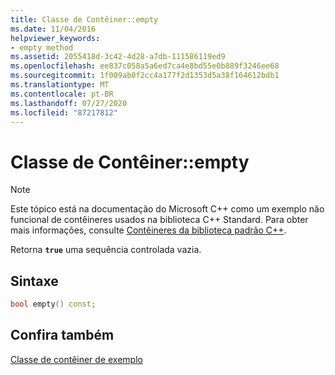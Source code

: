 ```yaml
---
title: Classe de Contêiner::empty
ms.date: 11/04/2016
helpviewer_keywords:
- empty method
ms.assetid: 2055418d-3c42-4d28-a7db-111586119ed9
ms.openlocfilehash: ee837c058a5a6ed7ca4e8bd55e0b889f3246ee68
ms.sourcegitcommit: 1f009ab0f2cc4a177f2d1353d5a38f164612bdb1
ms.translationtype: MT
ms.contentlocale: pt-BR
ms.lasthandoff: 07/27/2020
ms.locfileid: "87217812"
---
```

# <a name="container-classempty"></a>Classe de Contêiner::empty

> [!NOTE]
> Este tópico está na documentação do Microsoft C++ como um exemplo não funcional de contêineres usados na biblioteca C++ Standard. Para obter mais informações, consulte [Contêineres da biblioteca padrão C++](../standard-library/stl-containers.md).

Retorna **`true`** uma sequência controlada vazia.

## <a name="syntax"></a>Sintaxe

```cpp
bool empty() const;
```

## <a name="see-also"></a>Confira também

[Classe de contêiner de exemplo](../standard-library/sample-container-class.md)
